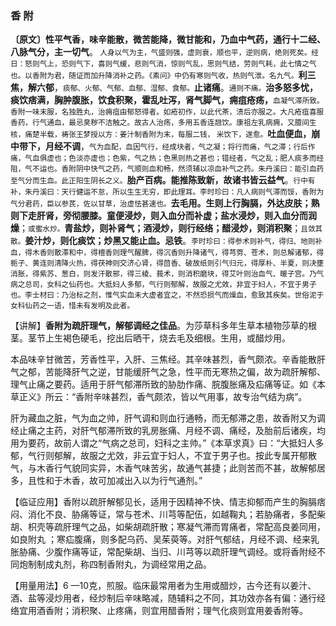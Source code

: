 ### 香 附

**〔原文〕性平气香，味辛能散，微苦能降，微甘能和，乃血中气药，通行十二经、八脉气分，主一切气**。<small> 人身以气为主，气盛则强，虚则衰，顺也平，逆则病，绝则死矣。经日：怒则气上，恐则气下，喜则气缓，悲则气消，惊则气乱，思则气结，劳则气耗，此七情之气也。以香附为君，随证而加升降消补之药。《素问》中仍有寒则气收，热则气泄。名九气。</small>**利三焦，解六郁**，<small>痰郁、火郁、气郁、血郁、湿郁、食郁。</small>**止诸痛**。<small>通则不痛。</small>**治多怒多忧，痰饮痞满，胸肿腹胀，饮食积聚，霍乱吐泻，肾气脚气，痈疽疮疡，**<small>血凝气滞所致。香附一味末服，名独胜丸，治痈疽由郁怒得者。如疮初作，以此代茶，溃后亦服之。大凡疮疽喜服香药，行气通血，最忌臭秽不洁触之。故古人治疡，多用五香连翘饮。康祖左乳病痈，又臆间生核，痛楚半载，祷张王梦授以方：姜汁制香附为末，每服二钱，
米饮下，遂愈。</small>**吐血便血，崩中带下，月经不调**，<small>气为血配，血因气行，经成块者，气之凝；将行而痛，气之滞；行后作痛，气血俱虚也；色淡亦虚也；色紫，气之热；色黑则热之甚也；错经者，气之乱；肥人痰多而经阻，气不运也。香附阴中快气之药，气顺则血和畅，然须辅以凉血补气之药。朱丹溪曰：能引血药至气分而生血。此正阳生阴长之义。</small>**胎产百病。能推陈致新，故诸书皆云益气**。<small>行中有补，朱丹溪曰：天行健运不怠，所以生生无穷，即此理耳。李时珍曰：凡人病则气滞而馁，香附为气分君药，臣以参芪，佐以甘草，治虚怯甚速也。</small>**去毛用。生则上行胸膈，外达皮肤；熟则下走肝肾，旁彻腰膝。童便浸炒，则入血分而补虚；盐水浸炒，则入血分而润燥**；<small>或蜜水炒。</small>**青盐炒，则补肾气；酒浸炒，则行经络；醋浸炒，则消积聚**；<small>且敛其散。</small>**姜汁炒，则化痰饮；炒黑又能止血。忌铁**。<small>李时珍曰：得参术则补气，得归、地则补血，得木香则散滞和中，得檀香则理气醒脾，得沉香则升降诸气，得芎䓖、苍术，则总解诸郁，得栀子、黄连则清降火热，得茯神则交济心肾，得茴香、破故纸则引气归元，得厚朴、半夏，则决壅消胀，得紫苏、葱白，则发汗散邪，得三棱、莪术，则消积磨块，得艾叶则治血气、暖子宫。乃气病之总司，女科之仙药也。大抵妇人多郁，气行则郁解，故服之尤效，非宜于妇人，不宜于男子也。李士材曰：乃治标之剂，惟气实血未大虚者宜之，不然恐损气而燥血，愈致其疾矣。世俗泥于女科仙药之一语，惜未有发明及此者。</small>

【讲解】**香附为疏肝理气，解郁调经之佳品**。为莎草科多年生草本植物莎草的根茎。茎节上生褐色硬毛，挖出后晒干，烧去毛及细根。生用，或醋炒用。

本品味辛甘微苦，芳香性平，入肝、三焦经。其辛味甚烈，香气颇浓。辛香能散肝气之郁，苦能降肝气之逆，甘能缓肝气之急，性平而无寒热之偏，故为疏肝解郁、理气止痛之要药。适用于肝气郁滞所致的胁肋作痛、脘腹胀痛及疝痛等证。如《本草正义》所云：“香附辛味甚烈，香气颇浓，皆以气用事，故专治气结为病”。

肝为藏血之脏，气为血之帅，肝气调和则血行通畅，而无郁滞之患，故香附又为调经止痛之主药，对肝气郁滞所致的乳房胀痛、月经不调、痛经，及胎前后诸疾，均用为要药，故前人谓之“气病之总司，妇科之主帅。”《本草求真》曰：“大抵妇人多郁，气行则郁解，故服之尤效，非云宜于妇人，不宜于男子也。按此专属开郁散气，与木香行气貌同实异，木香气味苦劣，故通气甚捷；此则苦而不甚，故解郁居多，且性和于木香，故可加减出入以为行气通剂。”	

【临证应用】香附以疏肝解郁见长，适用于因精神不快、情志抑郁而产生的胸膈痞闷、消化不良、胁痛等证，常与苍术、川芎等配伍，如越鞠丸；若胁痛者，多配柴胡、枳壳等疏肝理气之品，如柴胡疏肝散；寒凝气滞而胃痛者，常配高良姜同用，如良附丸 ；寒疝腹痛，则多配乌药、吴茱萸等。对肝气郁结，月经不调、经来乳胀胁痛、少腹作痛等证，常配柴胡、当归、川芎等以疏肝理气调经。或将香附经不同炮制制成丸剂，称四制香附丸，为调经常用之品。

 【用量用法】6 —10克，煎服。临床最常用者为生用或醋炒，古今还有以姜汁、酒、盐等浸炒用者，经炒制后辛味略减，随辅料之不同，其功效亦各有偏：通行经络宜用酒香附；消积聚、止疼痛，则宜用醋香附；理气化痰则宜用姜香附等。
